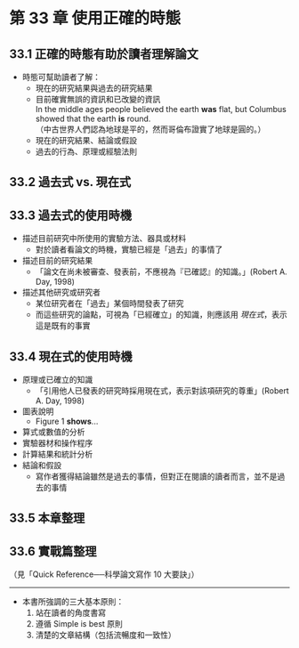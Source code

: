 # 第 33 章 使用正確的時態

## 33.1 正確的時態有助於讀者理解論文

* 時態可幫助讀者了解：
  * 現在的研究結果與過去的研究結果
  * 目前確實無誤的資訊和已改變的資訊  
    In the middle ages people believed the earth **was** flat, but Columbus showed that the earth **is** round.  
    （中古世界人們認為地球是平的，然而哥倫布證實了地球是圓的。）
  * 現在的研究結果、結論或假設
  * 過去的行為、原理或經驗法則

## 33.2 過去式 vs. 現在式

## 33.3 過去式的使用時機

* 描述目前研究中所使用的實驗方法、器具或材料
  * 對於讀者看論文的時機，實驗已經是「過去」的事情了
* 描述目前的研究結果
  * 「論文在尚未被審查、發表前，不應視為『已確認』的知識。」(Robert A. Day, 1998)
* 描述其他研究或研究者
  * 某位研究者在「過去」某個時間發表了研究
  * 而這些研究的論點，可視為「已經確立」的知識，則應該用 *現在式*，表示這是既有的事實

## 33.4 現在式的使用時機

* 原理或已確立的知識
  * 「引用他人已發表的研究時採用現在式，表示對該項研究的尊重」(Robert A. Day, 1998)
* 圖表說明
  * Figure 1 **shows**...
* 算式或數值的分析
* 實驗器材和操作程序
* 計算結果和統計分析
* 結論和假設
  * 寫作者獲得結論雖然是過去的事情，但對正在閱讀的讀者而言，並不是過去的事情
  
## 33.5 本章整理

## 33.6 實戰篇整理

（見「Quick Reference──科學論文寫作 10 大要訣」）

---

* 本書所強調的三大基本原則：
  1. 站在讀者的角度書寫
  2. 遵循 Simple is best 原則
  3. 清楚的文章結構（包括流暢度和一致性）
